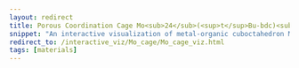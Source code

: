 ```yaml
---
layout: redirect
title: Porous Coordination Cage Mo<sub>24</sub>(<sup>t</sup>Bu-bdc)<sub>24</sub>
snippet: "An interactive visualization of metal-organic cuboctahedron Mo<sub>24</sub>(<sup>t</sup>Bu-bdc)<sub>24</sub>, which holds promise for vehicular natural gas storage and delivery."
redirect_to: /interactive_viz/Mo_cage/Mo_cage_viz.html
tags: [materials]
---
```

